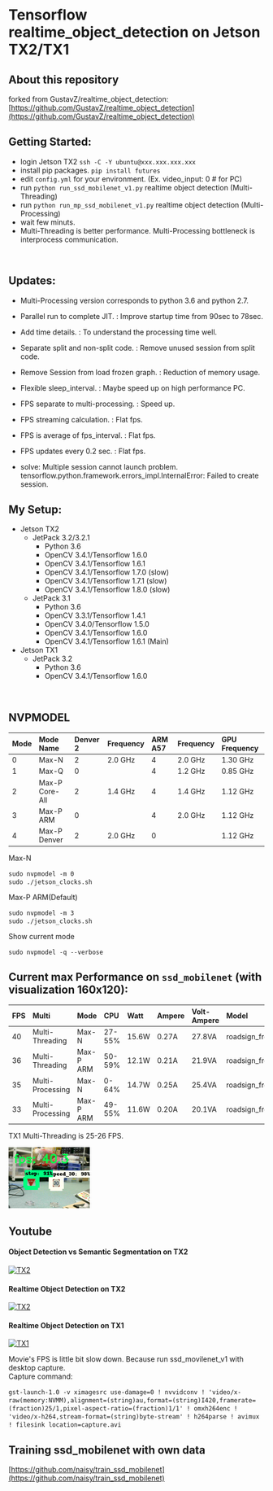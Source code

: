 # Tensorflow realtime_object_detection on Jetson TX2/TX1

## About this repository
forked from GustavZ/realtime_object_detection: [https://github.com/GustavZ/realtime_object_detection](https://github.com/GustavZ/realtime_object_detection)

## Getting Started:
- login Jetson TX2 `ssh -C -Y ubuntu@xxx.xxx.xxx.xxx`
- install pip packages. `pip install futures`
- edit `config.yml` for your environment. (Ex. video_input: 0 # for PC)
- run `python run_ssd_mobilenet_v1.py` realtime object detection (Multi-Threading)
- run `python run_mp_ssd_mobilenet_v1.py` realtime object detection (Multi-Processing)
- wait few minuts.
- Multi-Threading is better performance. Multi-Processing bottleneck is interprocess communication.
<br />

## Updates:
- Multi-Processing version corresponds to python 3.6 and python 2.7.
- Parallel run to complete JIT. : Improve startup time from 90sec to 78sec.
- Add time details.             : To understand the processing time well.

- Separate split and non-split code.     : Remove unused session from split code.
- Remove Session from load frozen graph. : Reduction of memory usage.

- Flexible sleep_interval.          : Maybe speed up on high performance PC.
- FPS separate to multi-processing. : Speed up.
- FPS streaming calculation.        : Flat fps.
- FPS is average of fps_interval.   : Flat fps.
- FPS updates every 0.2 sec.        : Flat fps.

- solve: Multiple session cannot launch problem. tensorflow.python.framework.errors_impl.InternalError: Failed to create session.

## My Setup:
* Jetson TX2
  * JetPack 3.2/3.2.1
    * Python 3.6
    * OpenCV 3.4.1/Tensorflow 1.6.0
    * OpenCV 3.4.1/Tensorflow 1.6.1
    * OpenCV 3.4.1/Tensorflow 1.7.0 (slow)
    * OpenCV 3.4.1/Tensorflow 1.7.1 (slow)
    * OpenCV 3.4.1/Tensorflow 1.8.0 (slow)
  * JetPack 3.1
    * Python 3.6
    * OpenCV 3.3.1/Tensorflow 1.4.1
    * OpenCV 3.4.0/Tensorflow 1.5.0
    * OpenCV 3.4.1/Tensorflow 1.6.0
    * OpenCV 3.4.1/Tensorflow 1.6.1 (Main)
* Jetson TX1
  * JetPack 3.2
    * Python 3.6
    * OpenCV 3.4.1/Tensorflow 1.6.0

<br />

## NVPMODEL
| Mode | Mode Name | Denver 2 | Frequency | ARM A57 | Frequency | GPU Frequency |
|:--|:--|:--|:--|:--|:--|:--|
| 0 | Max-N | 2 | 2.0 GHz | 4 | 2.0 GHz | 1.30 GHz |
| 1 | Max-Q | 0 | | 4 | 1.2 GHz | 0.85 GHz |
| 2 | Max-P Core-All | 2 | 1.4 GHz | 4 | 1.4 GHz | 1.12 GHz |
| 3 | Max-P ARM | 0 | | 4 | 2.0 GHz | 1.12 GHz |
| 4 | Max-P Denver | 2 | 2.0 GHz | 0 | | 1.12 GHz |

Max-N
```
sudo nvpmodel -m 0
sudo ./jetson_clocks.sh
```

Max-P ARM(Default)
```
sudo nvpmodel -m 3
sudo ./jetson_clocks.sh
```

Show current mode
```
sudo nvpmodel -q --verbose
```

## Current max Performance on `ssd_mobilenet` (with visualization 160x120):
| FPS | Multi | Mode | CPU | Watt | Ampere | Volt-Ampere | Model | classes |
|:--|:--|:--|:--|:--|:--|:--|:--|:--|
| 40 | Multi-Threading | Max-N | 27-55% | 15.6W | 0.27A | 27.8VA | roadsign_frozen_inference_graph_v1_2nd_4k.pb | 4 |
| 36 | Multi-Threading | Max-P ARM | 50-59% | 12.1W | 0.21A | 21.9VA | roadsign_frozen_inference_graph_v1_2nd_4k.pb | 4 |
| 35 | Multi-Processing | Max-N | 0-64% | 14.7W | 0.25A | 25.4VA | roadsign_frozen_inference_graph_v1_2nd_4k.pb | 4 |
| 33 | Multi-Processing | Max-P ARM | 49-55% | 11.6W | 0.20A | 20.1VA | roadsign_frozen_inference_graph_v1_2nd_4k.pb | 4 |

TX1 Multi-Threading is 25-26 FPS.

![](./document/ssd_mobilenet_160x120.png)<br>


## Youtube
#### Object Detection vs Semantic Segmentation on TX2
[![TX2](https://img.youtube.com/vi/p4EeF0LGcw8/1.jpg)](https://www.youtube.com/watch?v=p4EeF0LGcw8)
#### Realtime Object Detection on TX2
[![TX2](https://img.youtube.com/vi/554GqG21c8M/1.jpg)](https://www.youtube.com/watch?v=554GqG21c8M)
#### Realtime Object Detection on TX1
[![TX1](https://img.youtube.com/vi/S4tozDI5ncY/3.jpg)](https://www.youtube.com/watch?v=S4tozDI5ncY)

Movie's FPS is little bit slow down. Because run ssd_movilenet_v1 with desktop capture.<br>
Capture command:<br>
```
gst-launch-1.0 -v ximagesrc use-damage=0 ! nvvidconv ! 'video/x-raw(memory:NVMM),alignment=(string)au,format=(string)I420,framerate=(fraction)25/1,pixel-aspect-ratio=(fraction)1/1' ! omxh264enc !  'video/x-h264,stream-format=(string)byte-stream' ! h264parse ! avimux ! filesink location=capture.avi
```

## Training ssd_mobilenet with own data
[https://github.com/naisy/train_ssd_mobilenet](https://github.com/naisy/train_ssd_mobilenet)